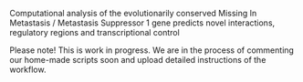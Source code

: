 Computational analysis of the evolutionarily conserved Missing In Metastasis / Metastasis Suppressor 1 gene predicts novel interactions, regulatory regions and transcriptional control

Please note!
This is work in progress.
We are in the process of commenting our home-made scripts soon and upload detailed instructions of the workflow.
